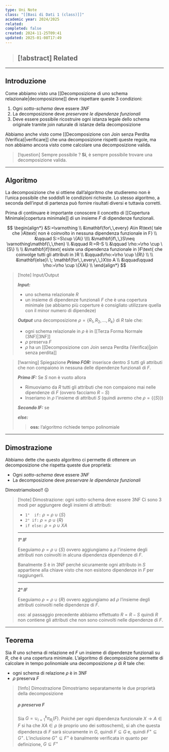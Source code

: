 ```yaml
---
type: Uni Note
class: "[[Basi di Dati 1 (class)]]"
academic year: 2024/2025
related: 
completed: false
created: 2024-11-25T09:41
updated: 2025-01-08T17:49
---
```

>[!abstract] Related
>- 

---
## Introduzione

Come abbiamo visto una [[Decomposizione di uno schema relazionale|decomposizione]] deve rispettare queste 3 condizioni:
1. Ogni *sotto-schema* deve essere *3NF*
2. La decomposizione deve *preservare le dipendenze funzionali*
3. Deve essere possibile ricostruire ogni istanza legale dello schema originale tramite join naturale di istanze della decomposizione

Abbiamo anche visto come [[Decomposizione con Join senza Perdita (Verifica)|verificare]] che una decomposizione rispetti queste regole, ma non abbiamo ancora visto come calcolare una decomposizione valida.

>[!question] Sempre possibile ?
>**Si**, è sempre possibile trovare una decomposizione valida.

---
## Algoritmo 

La decomposizione che si ottiene dall’algoritmo che studieremo non è l’unica possibile che soddisfi le condizioni richieste. Lo stesso algoritmo, a seconda dell’input di partenza può fornire risultati diversi e tuttavia corretti.

Prima di continuare è importante conoscere il concetto di [[Copertura Minimale|copertura minimale]] di un insieme $F$ di dipendenze funzionali.

$$
\begin{align*}
&S:=\varnothing \\
&\mathbf{for\,\,every} A\in R\text{ tale che }A\text{ non è coinvolto in nessuna dipendenza funzionale in F} \\
&\qquad S:=S\cup \{A\} \\\\
&\mathbf{if\,\,}S\neq \varnothing\mathbf{\,\,then} \\
&\qquad R:=R-S \\
&\qquad \rho:=\rho \cup \{S\} \\ \\
&\mathbf{if}\text{ esiste una dipendenza funzionale in }F\text{ che coinvolge tutti gli attributi in }R \\
&\qquad\rho:=\rho \cup \{R\} \\ \\
&\mathbf{else}\ \; \mathbf{for\,\,every\,\,}X\to A \\
&\qquad\qquad \rho:=\rho \cup \{XA\} \\
\end{align*}
$$

>[!note] Input/Output
>
>***Input:***
>- uno schema relazionale $R$ 
>- un insieme di dipendenze funzionali $F$ che è una copertura minimale (se abbiamo più coperture è consigliato utilizzare quella con il minor numero di dipendeze)
>
>***Output*** una decomposizione $\rho = \{ R_{1},\, R_{2},\dots,\,R_{k}  \}$ di $R$ tale che: 
>- ogni schema relazionale in $\rho$ è in [[Terza Forma Normale (3NF)|3NF]]
>- $\rho$ preserva $F$
>- $\rho$ ha un [[Decomposizione con Join senza Perdita (Verifica)|join senza perdita]]

>[!warning] Spiegazione
>***Primo FOR:*** inserisce dentro $S$ tutti gli attributi che non compaiono in nessuna delle dipendenze funzionali di $F$.
>
>***Primo IF:*** Se $S$ non è vuoto allora
>- Rimuoviamo da $R$ tutti gli attributi che non compaiono mai nelle dipendenze di $F$ (ovvero facciamo $R-S$)
>- Inseriamo in $\rho$ l'insieme di attributi $S$ (quindi avremo che $\rho = \{ \{ S \} \}$)
>  
>***Secondo IF:*** se 
>
>***else:***
>
>>**oss:** l’algoritmo richiede tempo polinomiale

---
## Dimostrazione 

Abbiamo dette che questo algoritmo ci permette di ottenere un decomposizione che rispetta queste due proprietà:
- Ogni *sotto-schema* deve essere *3NF*
- La decomposizione deve *preservare le dipendenze funzionali*

Dimostriamolooo!! 😖

>[!note] Dimostrazione: ogni sotto-schema deve essere 3NF
>Ci sono 3 modi per aggiungere degli insiemi di attributi:
>- `1°  if:` $\rho = \rho \cup \{ S \}$
>- `2° if:` $\rho = \rho \cup \{ R \}$
>- `if else:` $\rho = \rho \cup XA$
>  
>---
>***1° IF***
>
>Eseguiamo $\rho = \rho \cup \{ S \}$ ovvero aggiungiamo a $\rho$ l'insieme degli attributi non coinvolti in alcuna dipendenza dipendenze di $F$.
>
>Banalmente $S$ è in 3NF perché sicuramente ogni attributo in $S$ appartiene alla chiave visto che non esistono dipendenze in $F$ per raggiungerli.
>
>---
>***2° IF***
>
>Eseguiamo $\rho = \rho \cup \{ R \}$ ovvero aggiungiamo ad $\rho$ l’insieme degli attributi coinvolti nelle dipendenze di $F$.
>
>*oss:* al passaggio precedente abbiamo effettuato $R = R - S$ quindi $R$ non contiene gli attributi che non sono coinvolti nelle dipendenze di $F$.
>
>

---
## Teorema

Sia $R$ uno schema di relazione ed $F$ un insieme di dipendenze funzionali su $R$, che è una copertura minimale. L’algoritmo di decomposizione permette di calcolare in tempo polinomiale una decomposizione $\rho$ di $R$ tale che:
- ogni schema di relazione $\rho$ è in 3NF
- $\rho$ preserva $F$

>[!info] Dimostrazione
>Dimostriamo separatamente le due proprietà della decomposizione
>
>##### $\rho$ preserva $F$
>Sia $G=\cup_{i=1}^k \pi_{R_{i}}(F)$. Poiché per ogni dipendenza funzionale $X\to A\in F$ si ha che $XA\in \rho$ (è proprio uno dei sottoschemi), si ah che questa dipendenza di $F$ sarà sicuramente in $G$, quindi $F\subseteq G$ e, quindi $F^+\subseteq G^+$. L’inclusione $G^+\subseteq F^+$ è banalmente verificata in quanto per definizione, $G\subseteq F^+$